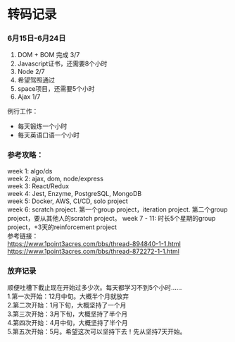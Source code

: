 # 转码记录
### 6月15日-6月24日
1. DOM + BOM 完成 3/7
2. Javascript证书，还需要8个小时 
3. Node 2/7
4. 希望驾照通过
5. space项目，还需要5个小时
6. Ajax  1/7

例行工作：
* 每天锻炼一个小时
* 每天英语口语一个小时

### 参考攻略：
week 1: algo/ds  
week 2: ajax, dom, node/express  
week 3: React/Redux  
week 4: Jest, Enzyme, PostgreSQL, MongoDB  
week 5: Docker, AWS, CI/CD, solo project  
week 6: scratch project. 第一个group project，iteration project. 第二个group project，要从其他人的scratch project。
week 7 - 11: 时长5个星期的group project，+3天的reinforcement project  
参考链接：  
https://www.1point3acres.com/bbs/thread-894840-1-1.html  
https://www.1point3acres.com/bbs/thread-872272-1-1.html


### 放弃记录
顺便吐槽下截止现在开始过多少次。每天都学习不到5个小时……  
1.第一次开始：12月中旬。大概半个月就放弃  
2.第二次开始：1月下旬，大概坚持了一个月  
3.第三次开始：3月下旬，大概坚持了半个月  
4.第四次开始：4月中旬，大概坚持了半个月  
5.第五次开始：5月。希望这次可以坚持下去！先从坚持7天开始。  
